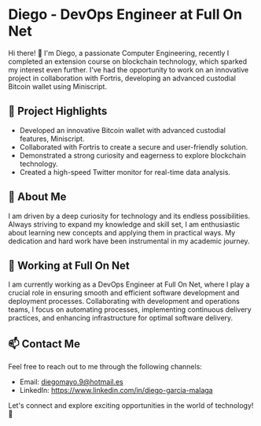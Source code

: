 # Diego - DevOps Engineer at Full On Net

Hi there! 👋 I'm Diego, a passionate Computer Engineering, recently I completed an extension course on blockchain technology, which sparked my interest even further. I've had the opportunity to work on an innovative project in collaboration with Fortris, developing an advanced custodial Bitcoin wallet using Miniscript.

## 🔭 Project Highlights
- Developed an innovative Bitcoin wallet with advanced custodial features, Miniscript.
- Collaborated with Fortris to create a secure and user-friendly solution.
- Demonstrated a strong curiosity and eagerness to explore blockchain technology.
- Created a high-speed Twitter monitor for real-time data analysis.

## 🌱 About Me
I am driven by a deep curiosity for technology and its endless possibilities. Always striving to expand my knowledge and skill set, I am enthusiastic about learning new concepts and applying them in practical ways. My dedication and hard work have been instrumental in my academic journey.

## 🚀 Working at Full On Net
I am currently working as a DevOps Engineer at Full On Net, where I play a crucial role in ensuring smooth and efficient software development and deployment processes. Collaborating with development and operations teams, I focus on automating processes, implementing continuous delivery practices, and enhancing infrastructure for optimal software delivery.

## 📫 Contact Me
Feel free to reach out to me through the following channels:
- Email: diegomayo.9@hotmail.es
- LinkedIn: https://www.linkedin.com/in/diego-garcia-malaga

Let's connect and explore exciting opportunities in the world of technology! 🚀
